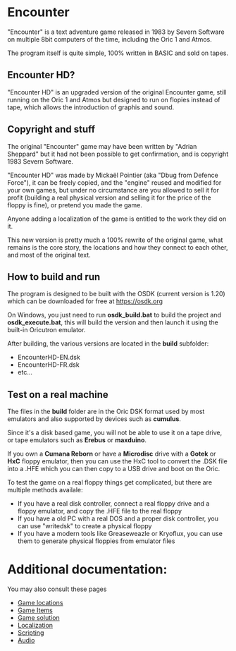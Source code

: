
# Encounter
"Encounter" is a text adventure game released in 1983 by Severn Software on multiple 8bit computers of the time, including the Oric 1 and Atmos.

The program itself is quite simple, 100% written in BASIC and sold on tapes.

## Encounter HD?
"Encounter HD" is an upgraded version of the original Encounter game, still running on the Oric 1 and Atmos but designed to run on flopies instead of tape, which allows the introduction of graphis and sound.

## Copyright and stuff
The original "Encounter" game may have been written by "Adrian Sheppard" but it had not been possible to get confirmation, and is copyright 1983 Severn Software.

"Encounter HD" was made by Mickaël Pointier (aka "Dbug from Defence Force"), it can be freely copied, and the "engine" reused and modified for your own games, but under no circumstance are you allowed to sell it for profit (building a real physical version and selling it for the price of the floppy is fine), or pretend you made the game.

Anyone adding a localization of the game is entitled to the work they did on it.

This new version is pretty much a 100% rewrite of the original game, what remains is the core story, the locations and how they connect to each other, and most of the original text.

## How to build and run
The program is designed to be built with the OSDK (current version is 1.20) which can be downloaded for free at https://osdk.org

On Windows, you just need to run **osdk_build.bat** to build the project and **osdk_execute.bat**, this will build the version and then launch it using the built-in Oricutron emulator.

After building, the various versions are located in the **build** subfolder:
* EncounterHD-EN.dsk
* EncounterHD-FR.dsk
* etc...

## Test on a real machine
The files in the **build** folder are in the Oric DSK format used by most emulators and also supported by devices such as **cumulus**.

Since it's a disk based game, you will not be able to use it on a tape drive, or tape emulators such as **Erebus** or **maxduino**.

If you own a **Cumana Reborn** or have a **Microdisc** drive with a **Gotek** or **HxC** floppy emulator, then you can use the HxC tool to convert the .DSK file into a .HFE which you can then copy to a USB drive and boot on the Oric.

To test the game on a real floppy things get complicated, but there are multiple methods availale:
* If you have a real disk controller, connect a real floppy drive and a floppy emulator, and copy the .HFE file to the real floppy
* If you have a old PC with a real DOS and a proper disk controller, you can use "writedsk" to create a physical floppy
* If you have a modern tools like Greaseweazle or Kryoflux, you can use them to generate physical floppies from emulator files


# Additional documentation:
You may also consult these pages
- [Game locations](documentation/locations.md)
- [Game Items](documentation/items.md)
- [Game solution](documentation/solution.md)
- [Localization](documentation/localization.md)
- [Scripting](documentation/scripting.md)
- [Audio](documentation/audio.md)
